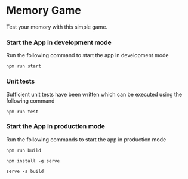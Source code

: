 # Memory Game
Test your memory with this simple game.

### Start the App in development mode

Run the following command to start the app in development mode

`npm run start`


### Unit tests

Sufficient unit tests have been written which can be executed using the following command

`npm run test`


### Start the App in production mode

Run the following commands to start the app in production mode

`npm run build`

`npm install -g serve`

`serve -s build`